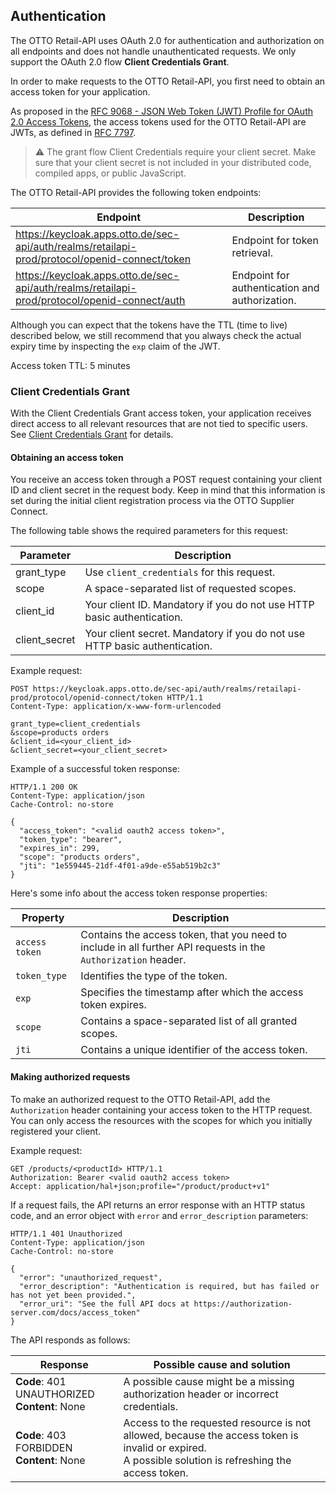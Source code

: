 ## Authentication

The OTTO Retail-API uses OAuth 2.0 for authentication and authorization on all endpoints and does not handle unauthenticated requests.
We only support the OAuth 2.0 flow **Client Credentials Grant**.

In order to make requests to the OTTO Retail-API, you first need to obtain an access token for your application.

As proposed in the [RFC 9068 - JSON Web Token (JWT) Profile for OAuth 2.0 Access Tokens](https://datatracker.ietf.org/doc/html/rfc9068), the access tokens used for the OTTO Retail-API are JWTs, as defined in [RFC 7797](https://tools.ietf.org/html/rfc7797).


> :warning:
The grant flow Client Credentials require your client secret. 
Make sure that your client secret is not included in your distributed code, compiled apps, or public JavaScript.

The OTTO Retail-API provides the following token endpoints:

| Endpoint                                                                                       | Description                                    |
|------------------------------------------------------------------------------------------------| ---------------------------------------------- |
| https://keycloak.apps.otto.de/sec-api/auth/realms/retailapi-prod/protocol/openid-connect/token | Endpoint for token retrieval.                  |
| https://keycloak.apps.otto.de/sec-api/auth/realms/retailapi-prod/protocol/openid-connect/auth  | Endpoint for authentication and authorization. |

Although you can expect that the tokens have the TTL (time to live) described below, we still recommend that you always check the actual expiry time by inspecting the `exp` claim of the JWT.

Access token TTL: 5 minutes

### Client Credentials Grant

With the Client Credentials Grant access token, your application receives direct access to all relevant resources that are not tied to specific users.
See [Client Credentials Grant](https://www.rfc-editor.org/rfc/rfc6749#section-4.4) for details.

#### Obtaining an access token

You receive an access token through a POST request containing your client ID and client secret in the request body.
Keep in mind that this information is set during the initial client registration process via the OTTO Supplier Connect.

The following table shows the required parameters for this request:

| Parameter     | Description                                                                |
| ------------- | -------------------------------------------------------------------------- |
| grant_type    | Use `client_credentials` for this request.                                 |
| scope         | A space-separated list of requested scopes.                                |
| client_id     | Your client ID. Mandatory if you do not use HTTP basic authentication.     |
| client_secret | Your client secret. Mandatory if you do not use HTTP basic authentication. |


Example request:

```http
POST https://keycloak.apps.otto.de/sec-api/auth/realms/retailapi-prod/protocol/openid-connect/token HTTP/1.1
Content-Type: application/x-www-form-urlencoded

grant_type=client_credentials
&scope=products orders
&client_id=<your_client_id>
&client_secret=<your_client_secret>
```

Example of a successful token response:

```http
HTTP/1.1 200 OK
Content-Type: application/json
Cache-Control: no-store

{
  "access_token": "<valid oauth2 access token>",
  "token_type": "bearer",
  "expires_in": 299,
  "scope": "products orders",
  "jti": "1e559445-21df-4f01-a9de-e55ab519b2c3"
}
```

Here's some info about the access token response properties:

| Property       | Description                                                                                                    |
|----------------|----------------------------------------------------------------------------------------------------------------|
| `access token` | Contains the access token, that you need to include in all further API requests in the `Authorization` header. |
| `token_type`   | Identifies the type of the token.                                                                              |
| `exp`          | Specifies the timestamp after which the access token expires.                                                  |
| `scope`        | Contains a space-separated list of all granted scopes.                                                         |
| `jti`          | Contains a unique identifier of the access token.                                                              |


#### Making authorized requests

To make an authorized request to the OTTO Retail-API, add the `Authorization` header containing your access token to the HTTP request.
You can only access the resources with the scopes for which you initially registered your client.

Example request:

```http
GET /products/<productId> HTTP/1.1
Authorization: Bearer <valid oauth2 access token>
Accept: application/hal+json;profile="/product/product+v1"
```

If a request fails, the API returns an error response with an HTTP status code, and an error object with `error` and `error_description` parameters:

```http
HTTP/1.1 401 Unauthorized
Content-Type: application/json
Cache-Control: no-store

{
  "error": "unauthorized_request",
  "error_description": "Authentication is required, but has failed or has not yet been provided.",
  "error_uri": "See the full API docs at https://authorization-server.com/docs/access_token"
}
```

The API responds as follows:

| Response                                          | Possible cause and solution                                                                                                                             |
| ------------------------------------------------- | ------------------------------------------------------------------------------------------------------------------------------------------------------- |
| **Code**: 401 UNAUTHORIZED <br> **Content**: None | A possible cause might be a missing authorization header or incorrect credentials.                                                                      |
| **Code**: 403 FORBIDDEN <br> **Content**: None    | Access to the requested resource is not allowed, because the access token is invalid or expired.<br>A possible solution is refreshing the access token. |

